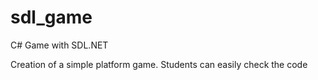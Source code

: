 sdl_game
========

C# Game with SDL.NET


Creation of a simple platform game. Students can easily check the code
